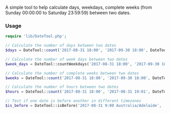 A simple tool to help calculate days, weekdays, complete weeks (from Sunday 00:00:00 to Saturday 23:59:59) between two dates.

### Usage
```php
require 'lib/DateTool.php';

// Calculate the number of days between two dates
$days = DateTool::count('2017-08-31 18:00', '2017-09-30 18:00', DateTool::DAYS);

// Calculate the number of week days between two dates
$week_days = DateTool::countWeekdays('2017-08-31 18:00', '2017-09-30 18:00', DateTool::WEEKDAYS);

// Calculate the number of complete weeks between two dates
$weeks = DateTool::count('2017-08-31 18:00', '2017-09-30 18:00', DateTool::WEEKS);

// Calculate the number of hours between two dates
$hours = DateTool::count('2017-08-31 18:00', '2017-08-31 19:01', DateTool::HOURS);

// Test if one date is before another in different timezones
$is_before = DateTool::isBefore('2017-08-31 9:00 Australia/Adelaide', '2017-08-31 9:31 Australia/Sydney');
```

